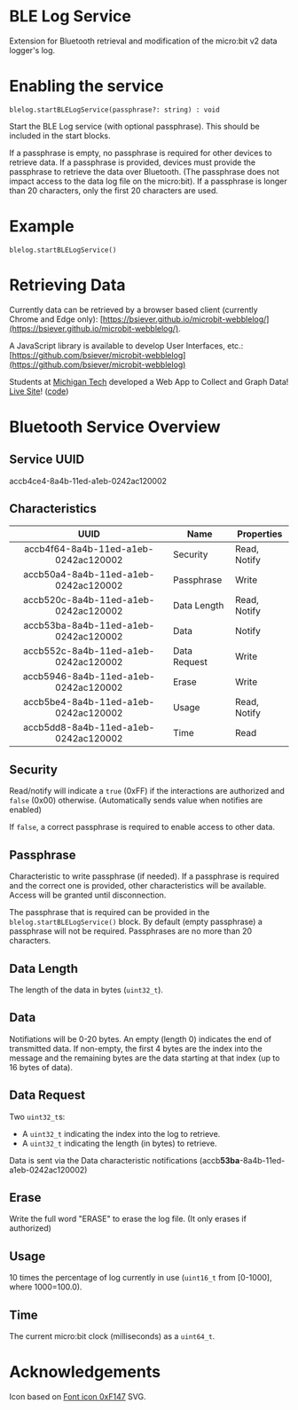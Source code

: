 # BLE Log Service

Extension for Bluetooth retrieval and modification of the micro:bit v2 data logger's log.  

# Enabling the service

```sig
blelog.startBLELogService(passphrase?: string) : void
```

Start the BLE Log service (with optional passphrase).  This should be included in the start blocks.

If a passphrase is empty, no passphrase is required for other devices to retrieve data.  If a passphrase is provided, devices must provide the passphrase to retrieve the data over Bluetooth. (The passphrase does not impact access to the data log file on the micro:bit).  If a passphrase is longer than 20 characters, only the first 20 characters are used.

# Example

```block
blelog.startBLELogService()
```

# Retrieving Data

Currently data can be retrieved by a browser based client (currently Chrome and Edge only):  [https://bsiever.github.io/microbit-webblelog/](https://bsiever.github.io/microbit-webblelog/).

A JavaScript library is available to develop User Interfaces, etc.: [https://github.com/bsiever/microbit-webblelog](https://github.com/bsiever/microbit-webblelog)

Students at [Michigan Tech](https://www.mtu.edu/cs/) developed a Web App to Collect and Graph Data! [Live Site](https://2024-ui-sp.github.io/Micro-bit-ble/)!  ([code](https://github.com/2024-UI-SP/Micro-bit-ble/))

# Bluetooth Service Overview 


## Service UUID

accb4ce4-8a4b-11ed-a1eb-0242ac120002
## Characteristics

| UUID | Name |  Properties |
|:----:|------|-------------|
|accb4f64-8a4b-11ed-a1eb-0242ac120002 | Security  | Read, Notify|
|accb50a4-8a4b-11ed-a1eb-0242ac120002 | Passphrase |Write |
|accb520c-8a4b-11ed-a1eb-0242ac120002 | Data Length       | Read, Notify |
|accb53ba-8a4b-11ed-a1eb-0242ac120002 | Data       | Notify |
|accb552c-8a4b-11ed-a1eb-0242ac120002 | Data Request       |Write|
|accb5946-8a4b-11ed-a1eb-0242ac120002 | Erase        | Write |
|accb5be4-8a4b-11ed-a1eb-0242ac120002 | Usage        | Read, Notify |
|accb5dd8-8a4b-11ed-a1eb-0242ac120002 | Time        | Read |

## Security

Read/notify will indicate a `true` (0xFF) if the interactions are authorized and `false` (0x00) otherwise. (Automatically sends value when notifies are enabled)

If `false`, a correct passphrase is required to enable access to other data. 

## Passphrase

Characteristic to write passphrase (if needed).  If a passphrase is required and the correct one is provided, other characteristics will be available.  Access will be granted until disconnection.

The passphrase that is required can be provided in the `blelog.startBLELogService()` block.  By default (empty passphrase) a passphrase will not be required.  Passphrases are no more than 20 characters.

## Data Length

The length of the data in bytes (`uint32_t`).

## Data

Notifiations will be 0-20 bytes.  An empty (length 0) indicates the end of transmitted data.  If non-empty, the first 4 bytes are the index into the message and the remaining bytes are the data starting at that index (up to 16 bytes of data).

## Data Request

Two `uint32_t`s:  
 
* A `uint32_t` indicating the index into the log to retrieve.  
* A `uint32_t` indicating the length (in bytes) to retrieve.  

Data is sent via the Data characteristic notifications (accb**53ba**-8a4b-11ed-a1eb-0242ac120002) 

## Erase

Write the full word "ERASE" to erase the log file. (It only erases if authorized)

## Usage

10 times the percentage of log currently in use (`uint16_t` from [0-1000], where 1000=100.0). 

## Time

The current micro:bit clock (milliseconds) as a `uint64_t`.

# Acknowledgements 

Icon based on [Font icon 0xF147](https://www.iconfinder.com/search?q=f0a7) SVG.

<script src="https://makecode.com/gh-pages-embed.js"></script>
<script>makeCodeRender("{{ site.makecode.home_url }}", "{{ site.github.owner_name }}/{{ site.github.repository_name }}");</script>
